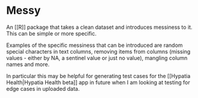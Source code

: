 # Messy

An [[R]] package that takes a clean dataset and introduces messiness to it. This can be simple or more specific.

Examples of the specific messiness that can be introduced are random special characters in text columns, removing items from columns (missing values - either by NA, a sentinel value or just no value), mangling column names and more.

In particular this may be helpful for generating test cases for the [[Hypatia Health|Hypatia Health beta]] app in future when I am looking at testing for edge cases in uploaded data.